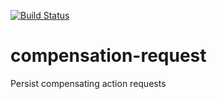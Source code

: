[![Build Status](https://travis-ci.org/mfressdorf/compensation-request.svg?branch=master)](https://travis-ci.org/mfressdorf/compensation-request)

# compensation-request

Persist compensating action requests
